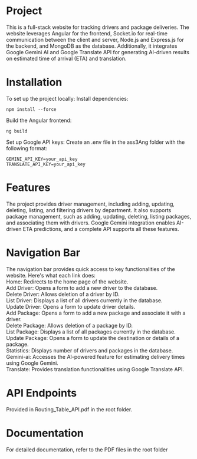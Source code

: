 # Project
This is a full-stack website for tracking drivers and package deliveries. The website leverages Angular for the frontend, Socket.io for real-time communication between the client and server, Node.js and Express.js for the backend, and MongoDB as the database. Additionally, it integrates Google Gemini AI and Google Translate API for generating AI-driven results on estimated time of arrival (ETA) and translation.

# Installation
To set up the project locally:
Install dependencies:
```
npm install --force
```
Build the Angular frontend:
```
ng build
```
Set up Google API keys: Create an .env file in the ass3Ang folder with the following format:
```
GEMINI_API_KEY=your_api_key
TRANSLATE_API_KEY=your_api_key
```
# Features
The project provides driver management, including adding, updating, deleting, listing, and filtering drivers by department. It also supports package management, such as adding, updating, deleting, listing packages, and associating them with drivers. Google Gemini integration enables AI-driven ETA predictions, and a complete API supports all these features.
# Navigation Bar
The navigation bar provides quick access to key functionalities of the website. Here's what each link does:  
Home: Redirects to the home page of the website.  
Add Driver: Opens a form to add a new driver to the database.  
Delete Driver: Allows deletion of a driver by ID.  
List Driver: Displays a list of all drivers currently in the database.  
Update Driver: Opens a form to update driver details.  
Add Package: Opens a form to add a new package and associate it with a driver.  
Delete Package: Allows deletion of a package by ID.  
List Package: Displays a list of all packages currently in the database.  
Update Package: Opens a form to update the destination or details of a package.  
Statistics: Displays number of drivers and packages in the database.  
Gemini-ai: Accesses the AI-powered feature for estimating delivery times using Google Gemini.  
Translate: Provides translation functionalities using Google Translate API.  
# API Endpoints
Provided in Routing_Table_API.pdf in the root folder. 
# Documentation
For detailed documentation, refer to the PDF files in the root folder
